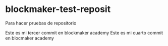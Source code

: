 # blockmaker-test-reposit
Para hacer pruebas de repositorio

Este es mi tercer commit en blockmaker academy
Este es mi cuarto commit en blocmaker academy